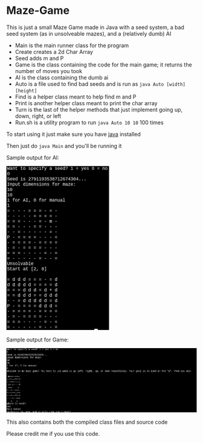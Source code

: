 # Maze-Game
This is just a small Maze Game made in Java with a seed system, a bad seed system (as in unsolveable mazes), and a (relatively dumb) AI
* Main is the main runner class for the program
* Create creates a 2d Char Array
* Seed adds m and P
* Game is the class containing the code for the main game; it returns the number of moves you took
* AI is the class containing the dumb ai
* Auto is a file used to find bad seeds and is run as `java Auto [width] [height]`
* Find is a helper class meant to help find m and P
* Print is another helper class meant to print the char array
* Turn is the last of the helper methods that just implement going up, down, right, or left
* Run.sh is a utility program to run `java Auto 10 10` 100 times

To start using it just make sure you have [java] installed

Then just do `java Main` and you'll be running it

Sample output for AI: 

![alt-text](https://github.com/MrPontiac/Maze-Game/blob/master/Output.png "Sample Output for AI")

Sample output for Game:

![alt-text](https://github.com/MrPontiac/Maze-Game/blob/master/Output%202.png "Sample Output for Game")

This also contains both the compiled class files and source code

Please credit me if you use this code.

[java]: https://www.java.com/en/download/manual.jsp "Java Download Page"
